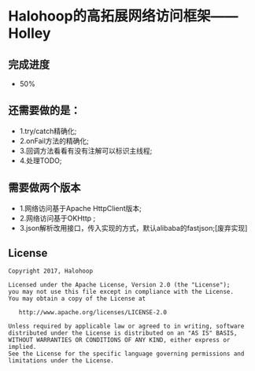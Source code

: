 # Halohoop的高拓展网络访问框架——Holley

## 完成进度
* 50%

## 还需要做的是：

* 1.try/catch精确化;
* 2.onFail方法的精确化;
* 3.回调方法看看有没有注解可以标识主线程;
* 4.处理TODO;

## 需要做两个版本
* 1.网络访问基于Apache HttpClient版本;
* 2.网络访问基于OKHttp ;
* 3.json解析改用接口，传入实现的方式，默认alibaba的fastjson;[废弃实现]

## License

    Copyright 2017, Halohoop

    Licensed under the Apache License, Version 2.0 (the "License");
    you may not use this file except in compliance with the License.
    You may obtain a copy of the License at

       http://www.apache.org/licenses/LICENSE-2.0

    Unless required by applicable law or agreed to in writing, software
    distributed under the License is distributed on an "AS IS" BASIS,
    WITHOUT WARRANTIES OR CONDITIONS OF ANY KIND, either express or implied.
    See the License for the specific language governing permissions and
    limitations under the License.